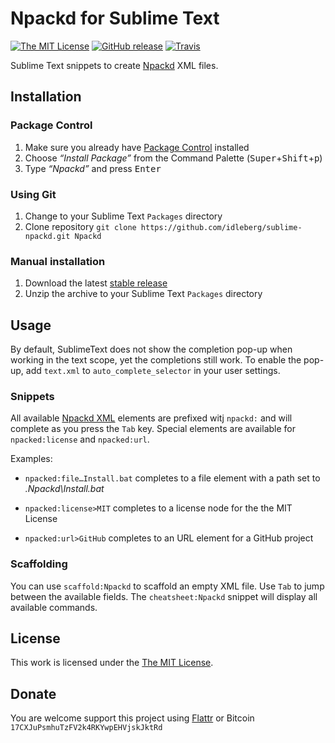 # Npackd for Sublime Text

[![The MIT License](https://img.shields.io/badge/license-MIT-orange.svg?style=flat-square)](http://opensource.org/licenses/MIT)
[![GitHub release](https://img.shields.io/github/release/idleberg/sublime-npackd.svg?style=flat-square)](https://github.com/idleberg/sublime-npackd/releases)
[![Travis](https://img.shields.io/travis/idleberg/sublime-npackd.svg?style=flat-square)](https://travis-ci.org/idleberg/sublime-npackd)

Sublime Text snippets to create [Npackd](https://code.google.com/p/windows-package-manager) XML files.

## Installation

### Package Control

1. Make sure you already have [Package Control](https://packagecontrol.io/) installed
2. Choose *“Install Package”* from the Command Palette (<kbd>Super</kbd>+<kbd>Shift</kbd>+<kbd>p</kbd>)
3. Type *“Npackd”* and press <kbd>Enter</kbd>

### Using Git

1. Change to your Sublime Text `Packages` directory
2. Clone repository `git clone https://github.com/idleberg/sublime-npackd.git Npackd`

### Manual installation

1. Download the latest [stable release](https://github.com/idleberg/sublime-npackd/releases)
2. Unzip the archive to your Sublime Text `Packages` directory

## Usage

By default, SublimeText does not show the completion pop-up when working in the text scope, yet the completions still work. To enable the pop-up, add `text.xml` to `auto_complete_selector` in your user settings.

### Snippets

All available [Npackd XML](https://code.google.com/p/windows-package-manager/wiki/RepositoryFormat) elements are prefixed witj `npackd:` and will complete as you press the `Tab` key. Special elements are available for `npacked:license` and `npacked:url`.

Examples:

* `npacked:file…Install.bat` completes to a file element with a path set to *.Npackd\Install.bat*

* `npacked:license>MIT` completes to a license node for the the MIT License

* `npacked:url>GitHub` completes to an URL element for a GitHub project

### Scaffolding

You can use `scaffold:Npackd` to scaffold an empty XML file. Use `Tab` to jump between the available fields. The `cheatsheet:Npackd` snippet will display all available commands.

## License

This work is licensed under the [The MIT License](LICENSE).

## Donate

You are welcome support this project using [Flattr](https://flattr.com/submit/auto?user_id=idleberg&url=https://github.com/idleberg/sublime-npackd) or Bitcoin `17CXJuPsmhuTzFV2k4RKYwpEHVjskJktRd`
